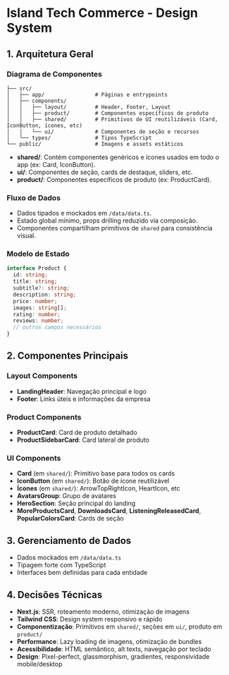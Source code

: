 # Island Tech Commerce - Design System

## 1. Arquitetura Geral

### Diagrama de Componentes

```
├── src/
│   ├── app/                # Páginas e entrypoints
│   ├── components/
│   │   ├── layout/         # Header, Footer, Layout
│   │   ├── product/        # Componentes específicos de produto
│   │   ├── shared/         # Primitivos de UI reutilizáveis (Card, IconButton, ícones, etc)
│   │   └── ui/             # Componentes de seção e recursos
│   └── types/              # Tipos TypeScript
└── public/                 # Imagens e assets estáticos
```

- **shared/**: Contém componentes genéricos e ícones usados em todo o app (ex: Card, IconButton).
- **ui/**: Componentes de seção, cards de destaque, sliders, etc.
- **product/**: Componentes específicos de produto (ex: ProductCard).

### Fluxo de Dados

- Dados tipados e mockados em `/data/data.ts`.
- Estado global mínimo, props drilling reduzido via composição.
- Componentes compartilham primitivos de `shared` para consistência visual.

### Modelo de Estado

```typescript
interface Product {
  id: string;
  title: string;
  subtitle?: string;
  description: string;
  price: number;
  images: string[];
  rating: number;
  reviews: number;
  // outros campos necessários
}
```

## 2. Componentes Principais

### Layout Components

- **LandingHeader**: Navegação principal e logo
- **Footer**: Links úteis e informações da empresa

### Product Components

- **ProductCard**: Card de produto detalhado
- **ProductSidebarCard**: Card lateral de produto

### UI Components

- **Card** (em `shared/`): Primitivo base para todos os cards
- **IconButton** (em `shared/`): Botão de ícone reutilizável
- **Ícones** (em `shared/`): ArrowTopRightIcon, HeartIcon, etc
- **AvatarsGroup**: Grupo de avatares
- **HeroSection**: Seção principal do landing
- **MoreProductsCard**, **DownloadsCard**, **ListeningReleasedCard**, **PopularColorsCard**: Cards de seção

## 3. Gerenciamento de Dados

- Dados mockados em `/data/data.ts`
- Tipagem forte com TypeScript
- Interfaces bem definidas para cada entidade

## 4. Decisões Técnicas

- **Next.js**: SSR, roteamento moderno, otimização de imagens
- **Tailwind CSS**: Design system responsivo e rápido
- **Componentização**: Primitivos em `shared/`, seções em `ui/`, produto em `product/`
- **Performance**: Lazy loading de imagens, otimização de bundles
- **Acessibilidade**: HTML semântico, alt texts, navegação por teclado
- **Design**: Pixel-perfect, glassmorphism, gradientes, responsividade mobile/desktop

